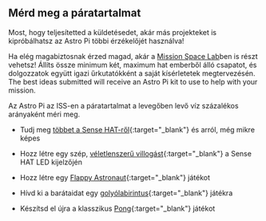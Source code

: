 ## Mérd meg a páratartalmat

Most, hogy teljesítetted a küldetésedet, akár más projekteket is kipróbálhatsz az Astro Pi többi érzékelőjét használva!

Ha elég magabiztosnak érzed magad, akár a [Mission Space Lab](https://astro-pi.org/missions/space-lab/)ben is részt vehetsz! Állíts össze minimum két, maximum hat emberből álló csapatot, és dolgozzatok együtt igazi űrkutatókként a saját kísérletetek megtervezésén. The best ideas submitted will receive an Astro Pi kit to use to help with your mission.

Az Astro Pi az ISS-en a páratartalmat a levegőben levő víz százalékos arányaként méri meg.

+ Tudj meg [többet a Sense HAT-ről](https://projects.raspberrypi.org/hu-HU/projects/getting-started-with-the-sense-hat){:target="_blank"} és arról, még mikre képes

+ Hozz létre egy szép, [véletlenszerű villogást](https://projects.raspberrypi.org/hu-HU/projects/sense-hat-random-sparkles){:target="_blank"} a Sense HAT LED kijelzőjén

+ Hozz létre egy [Flappy Astronaut](https://projects.raspberrypi.org/hu-HU/projects/flappy-astronaut){:target="_blank"} játékot

+ Hívd ki a barátaidat egy [golyólabirintus](https://projects.raspberrypi.org/hu-HU/projects/sense-hat-marble-maze){:target="_blank"} játékra

+ Készítsd el újra a klasszikus [Pong](https://projects.raspberrypi.org/hu-HU/projects/sense-hat-pong){:target="_blank"} játékot
